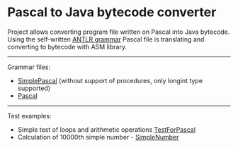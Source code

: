 Pascal to Java bytecode converter
=

Project allows converting program file written on Pascal into Java bytecode. 
Using the self-written [ANTLR grammar](src/main/antlr/Pascal.g4) Pascal file is translating and converting to bytecode with ASM library.

---
Grammar files:
* [SimplePascal](src/main/antlr/SimplePascal.g4) (without support of procedures, only longint type supported)
* [Pascal](src/main/antlr/Pascal.g4)

---
Test examples:
* Simple test of loops and arithmetic operations [TestForPascal](src/test/resources/TestForPascal.fpc)
* Calculation of 10000th simple number - [SimpleNumber](src/test/resources/SimpleNumber.fpc)

